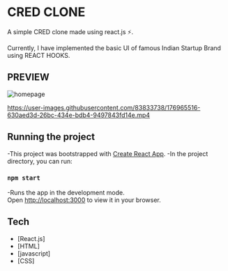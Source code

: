 # CRED CLONE

A simple CRED clone made using react.js ⚡.

Currently, I have implemented the basic UI of famous Indian Startup Brand 
using REACT HOOKS.


## PREVIEW

![homepage](https://user-images.githubusercontent.com/83833738/176965558-66e0493a-8742-4f3d-bbbe-fef8cf0aa56d.png)



https://user-images.githubusercontent.com/83833738/176965516-630aed3d-26bc-434e-bdb4-9497843fd14e.mp4




## Running the project

-This project was bootstrapped with [Create React App](https://github.com/facebook/create-react-app).
-In the project directory, you can run:

### `npm start`

-Runs the app in the development mode.\
Open [http://localhost:3000](http://localhost:3000) to view it in your browser.


## Tech

- [React.js]  
- [HTML] 
- [javascript] 
- [CSS] 


